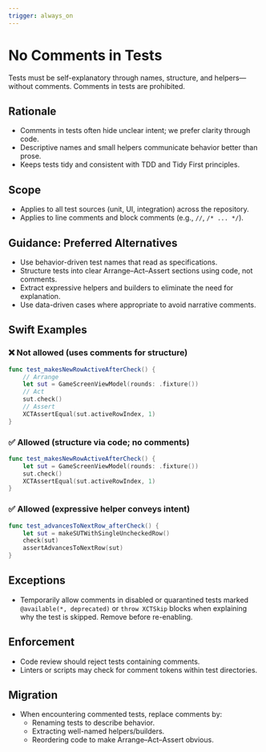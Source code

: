 ```yaml
---
trigger: always_on
---
```


# No Comments in Tests

Tests must be self-explanatory through names, structure, and helpers—without comments. Comments in tests are prohibited.

## Rationale
- Comments in tests often hide unclear intent; we prefer clarity through code.
- Descriptive names and small helpers communicate behavior better than prose.
- Keeps tests tidy and consistent with TDD and Tidy First principles.

## Scope
- Applies to all test sources (unit, UI, integration) across the repository.
- Applies to line comments and block comments (e.g., `//`, `/* ... */`).

## Guidance: Preferred Alternatives
- Use behavior-driven test names that read as specifications.
- Structure tests into clear Arrange–Act–Assert sections using code, not comments.
- Extract expressive helpers and builders to eliminate the need for explanation.
- Use data-driven cases where appropriate to avoid narrative comments.

## Swift Examples

### ❌ Not allowed (uses comments for structure)
```swift
func test_makesNewRowActiveAfterCheck() {
    // Arrange
    let sut = GameScreenViewModel(rounds: .fixture())
    // Act
    sut.check()
    // Assert
    XCTAssertEqual(sut.activeRowIndex, 1)
}
```

### ✅ Allowed (structure via code; no comments)
```swift
func test_makesNewRowActiveAfterCheck() {
    let sut = GameScreenViewModel(rounds: .fixture())
    sut.check()
    XCTAssertEqual(sut.activeRowIndex, 1)
}
```

### ✅ Allowed (expressive helper conveys intent)
```swift
func test_advancesToNextRow_afterCheck() {
    let sut = makeSUTWithSingleUncheckedRow()
    check(sut)
    assertAdvancesToNextRow(sut)
}
```

## Exceptions
- Temporarily allow comments in disabled or quarantined tests marked `@available(*, deprecated)` or `throw XCTSkip` blocks when explaining why the test is skipped. Remove before re-enabling.

## Enforcement
- Code review should reject tests containing comments.
- Linters or scripts may check for comment tokens within test directories.

## Migration
- When encountering commented tests, replace comments by:
  - Renaming tests to describe behavior.
  - Extracting well-named helpers/builders.
  - Reordering code to make Arrange–Act–Assert obvious.

